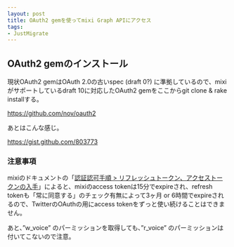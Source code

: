```yaml
---
layout: post
title: OAuth2 gemを使ってmixi Graph APIにアクセス
tags:
- JustMigrate
---
```

<h2>OAuth2 gemのインストール</h2>
<p>現状OAuth2 gemはOAuth 2.0の古いspec (draft 0?) に準拠しているので、mixiがサポートしているdraft 10に対応したOAuth2 gemをここからgit clone &amp; rake installする。</p>
<p><a href="https://github.com/nov/oauth2"><a href="https://github.com/nov/oauth2">https://github.com/nov/oauth2</a></a></p>
<p>あとはこんな感じ。</p>
<p><a href="https://gist.github.com/803773"><a href="https://gist.github.com/803773">https://gist.github.com/803773</a></a></p>
<h3>注意事項</h3>
<p>mixiのドキュメントの「<a href="http://developer.mixi.co.jp/connect/mixi_graph_api/api_auth#toc-api1">認証認可手順 &gt; リフレッシュトークン、アクセストークンの入手</a>」によると、mixiのaccess tokenは15分でexpireされ、refresh tokenも「常に同意する」のチェック有無によって3ヶ月 or 6時間でexpireされるので、TwitterのOAuthの用にaccess tokenをずっと使い続けることはできません。</p>
<p>あと、&#8221;w_voice&#8221; のパーミッションを取得しても、&#8221;r_voice&#8221; のパーミッションは付いてこないので注意。</p>
